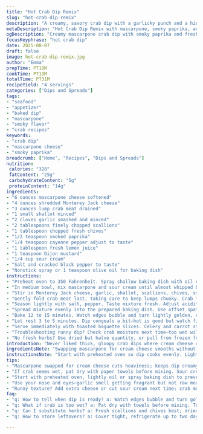 ```yaml
---
title: "Hot Crab Dip Remix"
slug: "hot-crab-dip-remix"
description: "A creamy, savory crab dip with a garlicky punch and a hint of smoky heat. Tweaked quantities to lighten richness without losing body. Swapped cream cheese for mascarpone for silk and swapped Worcestershire for a splash of lemon juice to freshen. Mixed scallions and chives for layered onion flavor. Cooking cues rely on bubbling edges and surface texture, not the clock. Tips on fixing runny texture and what to do if crab seems dry. Ideal for relaxed snack times or unexpected guests, served hot with crispy baguette slices or crunchy celery sticks."
metaDescription: "Hot Crab Dip Remix with mascarpone, smoky paprika, and fresh herbs; creamy texture balanced with chunky crab, baked till bubbly edges and jiggle show readiness."
ogDescription: "Creamy mascarpone crab dip with smoky paprika and fresh herbs; baked till edges bubble and surface jiggles. Chunky crab key for texture, serve warm with crunch."
focusKeyphrase: "hot crab dip"
date: 2025-08-07
draft: false
image: hot-crab-dip-remix.jpg
author: "Emma"
prepTime: PT18M
cookTime: PT13M
totalTime: PT31M
recipeYield: "4 servings"
categories: ["Dips and Spreads"]
tags:
- "seafood"
- "appetizer"
- "baked dip"
- "mascarpone"
- "smoky flavor"
- "crab recipes"
keywords:
- "crab dip"
- "mascarpone cheese"
- "smoky paprika"
breadcrumb: ["Home", "Recipes", "Dips and Spreads"]
nutrition: 
 calories: "320"
 fatContent: "25g"
 carbohydrateContent: "5g"
 proteinContent: "14g"
ingredients:
- "6 ounces mascarpone cheese softened"
- "4 ounces shredded Monterey Jack cheese"
- "3 ounces lump crab meat drained"
- "1 small shallot minced"
- "2 cloves garlic smashed and minced"
- "2 tablespoons finely chopped scallions"
- "1 tablespoon chopped fresh chives"
- "1/2 teaspoon smoked paprika"
- "1/4 teaspoon cayenne pepper adjust to taste"
- "1 tablespoon fresh lemon juice"
- "1 teaspoon Dijon mustard"
- "1/4 cup sour cream"
- "Salt and cracked black pepper to taste"
- "Nonstick spray or 1 teaspoon olive oil for baking dish"
instructions:
- "Preheat oven to 350 Fahrenheit. Spray shallow baking dish with oil or nonstick spray. Avoid sticky disasters later."
- "In medium bowl, mix mascarpone and sour cream until almost whipped but still thick. Give that creamy base some love."
- "Stir in Monterey Jack cheese, garlic, shallot, scallions, chives, smoked paprika, cayenne, Dijon, and lemon juice. Look for even distribution of colors and aromas—garlic should smell fragrant, not raw."
- "Gently fold crab meat last, taking care to keep lumps chunky. Crab texture crucial here; mushy crab kills the mouthfeel."
- "Season lightly with salt, pepper. Taste mixture fresh. Adjust acidity or spice now if dull."
- "Spread mixture evenly into the prepared baking dish. Use offset spatula if you have one—smooth top helps browning."
- "Bake 12 to 15 minutes. Watch edges bubble and turn lightly golden, center should jiggle slightly when nudged. Overcooked equals dry disappointment."
- "Let rest 3 to 5 minutes. Dip congeals a bit—hot is good but watch fingers."
- "Serve immediately with toasted baguette slices. Celery and carrot sticks work too if you want contrast."
- "Troubleshooting runny dip? Check crab moisture next time—too wet will thin mixture. Add extra cheese or use less sour cream to fix. If too thick, a splash of milk or cream."
- "No fresh herbs? Use dried but halve quantity, or pull from frozen for better punch. Skip smoked paprika for regular if unavailable, add pinch of cumin for twist."
introduction: "Never liked thick, gloopy crab dips where cream cheese dominates and crab is shy—been there, wasted a batch. This one guesses right at balancing creamy with chunky. Mascarpone instead of plain cream cheese lifts richness without feeling pastey. Adding lemon juice swapped in for Worcestershire keeps the stuff from flatlining. I like smoky paprika for depth and a bit of cayenne to wake things up. The fresh onion trio of shallot, scallions, chives isn’t overkill—it’s layering flavor that cuts the fat with bite. The smell as it bakes? Better than any store-bought junk. Knowing when to pull it—edges bubbly, surface set but jiggles—beats following clocks. Tried sour cream in place of mayo; tang keeps it bright, especially with the lemon. Serve it hot or warm and freshly baked. Resistant to overbaking, but be careful or crab dries out. Tried with frozen crab once—final note, don’t. The fresh stuff you can taste. Simple tweaks make this way better than those one-note dips."
ingredientsNote: "Swapping mascarpone for cream cheese smooths without heaviness—keeps dip creamy but less dense, making it easier to eat without feeling like a brick. Monterey Jack adds mild but melty cheese notes, not overpowering sharp cheddar or bland mozzarella. Fresh shallots bring subtle onion sweetness, unlike regular onions which punch too hard when raw. Garlic crushes pre-mincing release that vibrant aroma—the kitchen fills up and you know we’re close. Using both scallions and chives layers flavors of spring and grassy notes with slight differences in sharpness and texture. Smoked paprika is a personal touch—adds warmth and smoky undertone without dominating. For acidic notes swapped Worcestershire for lemon juice to brighten without complicated pantry hunting. Dijon mustard wakes the dip with slight tang and depth—easily replaced with yellow mustard if needed but flavor differs. Sour cream unfolds creaminess with subtle bite that mayo misses, keeps enough moisture. Salt and freshly cracked black pepper always critical; fresh grind impacts the final punch—don’t underestimate. If crab too wet pat dry with paper towels to avoid watered down mix or use lump imitation crab in pinch but drier versions need extra moisture balance."
instructionsNote: "Start with preheated oven so dip cooks evenly. Lightly oil baking dish to prevent sticking—no scraping the bottom when hot dip meets spatula. Mixing mascarpone and sour cream first helps get that creamy base before adding aromatics. Mixing cheeses early lets melting happen smoother later. Garlic and shallots crushed and minced release oils that get heightened when exposed to heat—aroma clues to watch for. Fresh herbs folded in after cheeses avoid wilting and losing color—add last before crab. Folding crab gently keeps delicate lumps intact—over stirring pulverizes texture, kills it instantly. Spreading evenly gets consistent baking and browning. Watch edges for bubbles and faint golden spots—better than a timer. Center jiggle shows doneness—too firm means overbaked, too loose underdone. Let dip rest after baking; hot pulls textures together, helps slicing and serving without mess. Serve hot but not lava hot; burns hide flavor. Use toasted baguette slices for crunch contrast; celery sticks cut richness with water content and crunch. Troubleshooting tips: runny dip—next time add more cheese or decrease sour cream, crab moisture control is key. Too thick? Add splash of cream or milk. Herb alternatives should be halved when dried to avoid bitter notes. Smoke paprika missing? Substitute cumin with pinch cinnamon for unexpected warmth. These steps reduce mistakes and elevate final product beyond basic crab dips."
tips:
- "Mascarpone swapped for cream cheese cuts heaviness; keeps dip creamy, lighter in mouth. Use Monterey Jack instead of sharp cheddar to avoid overpowering; melts nicely, smooth finish. Fold crab gently to keep chunks intact; mushy crab ruins texture. Watch baking edges—bubbles mean heat in; golden bits signal browning. Jiggle center—too firm means overbaked, loose means underdone; trust feel over timer."
- "If crab seems wet, pat dry with paper towels before mixing. Sour cream instead of mayo adds subtle tang; keeps dip bright without heaviness. Missing fresh herbs? Halve dried amounts or pull from frozen. Smoked paprika adds warmth and depth without dominating—no paprika? Try cumin with pinch cinnamon for a different smoky note. Dijon mustard brings mild tang; swap yellow if needed but expect different flavor."
- "Start with preheated oven, lightly oil or spray baking dish to prevent sticking; scrape bottom and you lose texture. Mix mascarpone and sour cream first till thick, almost whipped; makes base creamy but still holds shape. Add cheeses early for even melt, fold garlic and shallots last to preserve aroma. Fold crab in last to keep lumps chunky; over mixing pulverizes texture. Spread evenly for consistent bake and browning."
- "Use your nose and eyes—garlic smell getting fragrant but not raw means ready to bake. Bubbling edges and slight gold means heat penetration; center jiggles slightly on nudge, good to pull. Rest 3 to 5 minutes after baking to let dip congeal; helps slicing, keeps hot but safe for fingers. Overbaking dries crab; underbaking leaves dip loose and weak. For crunch, toasted baguette slices work best; celery offers fresh contrast, watery but cuts richness."
- "Runny texture? Add extra cheese or cut sour cream next time; crab moisture critical—too wet ruins mix. Too thick? Splash milk or cream to loosen. Swap herbs depending on availability but reduce amount of dried or flavor overwhelms. Skipping smoked paprika means losing warmth; add pinch cumin and cinnamon combo for interesting twist. Don’t ignore salt and fresh cracked pepper; fresh grind impacts final flavor punch dramatically."
faq:
- "q: How to tell when dip is ready? a: Watch edges bubble and turn gold. Center jiggles lightly when nudged. Don’t trust timer alone; texture and smell key. If too firm, overbaked dry crab. Too loose means needs more time."
- "q: What if crab is too wet? a: Pat dry with towels before mixing. Too much moisture makes dip runny. Use less sour cream or add more cheese to thicken. Lump crab better than canned imitation but dry versions need moisture balance."
- "q: Can I substitute herbs? a: Fresh scallions and chives best; dried work if halved. Frozen OK but lose brightness. No smoked paprika? Replace with pinch cumin and cinnamon for warmth but different character. Mustard swap yellow for Dijon but flavor changes, milder or sharper depending."
- "q: How to store leftovers? a: Cover tight, refrigerate up to two days. Reheat low and slow to avoid drying crab. Adding splash cream when reheating helps texture. Can freeze but expect some texture loss; better fresh. Keep herbs fresh or add more after warming."

---
```

